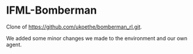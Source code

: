# IFML-Bomberman

Clone of https://github.com/ukoethe/bomberman_rl.git.

We added some minor changes we made to the environment and our own agent.
